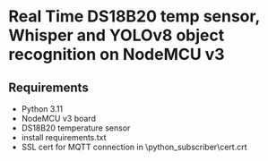 # Real Time DS18B20 temp sensor, Whisper and YOLOv8 object recognition on NodeMCU v3

## Requirements

- Python 3.11
- NodeMCU v3 board
- DS18B20 temperature sensor
- install requirements.txt
- SSL cert for MQTT connection in \\python_subscriber\\cert.crt
